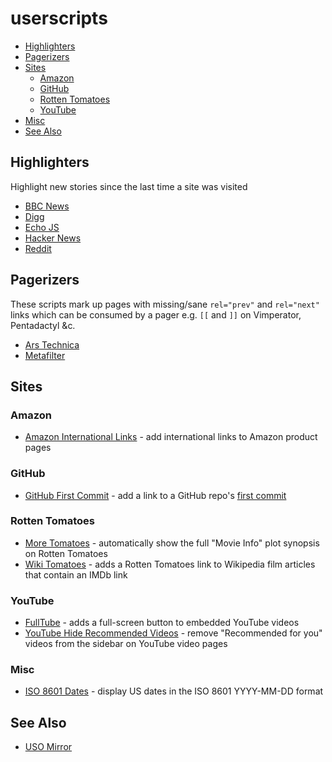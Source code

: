 # userscripts

<!-- START doctoc generated TOC please keep comment here to allow auto update -->
<!-- DON'T EDIT THIS SECTION, INSTEAD RE-RUN doctoc TO UPDATE -->
- [Highlighters](#highlighters)
- [Pagerizers](#pagerizers)
- [Sites](#sites)
    - [Amazon](#amazon)
    - [GitHub](#github)
    - [Rotten Tomatoes](#rotten-tomatoes)
    - [YouTube](#youtube)
- [Misc](#misc)
- [See Also](#see-also)

<!-- END doctoc generated TOC please keep comment here to allow auto update -->

## Highlighters

Highlight new stories since the last time a site was visited

* [BBC News](highlight_bbc_news.user.js)
* [Digg](highlight_digg.user.js)
* [Echo JS](highlight_echo_js.user.js)
* [Hacker News](highlight_hacker_news.user.js)
* [Reddit](highlight_reddit.user.js)

## Pagerizers

These scripts mark up pages with missing/sane `rel="prev"` and `rel="next"` links which can be consumed by a pager e.g. <code>[[</code> and <code>]]</code> on Vimperator, Pentadactyl &c.

* [Ars Technica](pagerize_ars_technica.user.js)
* [Metafilter](pagerize_metafilter.user.js)

## Sites

### Amazon

* [Amazon International Links](amazon_international_links.user.js) - add international links to Amazon product pages

### GitHub

* [GitHub First Commit](github_first_commit.user.js) - add a link to a GitHub repo's [first commit](http://first-commit.com)

### Rotten Tomatoes

* [More Tomatoes](more_tomatoes.user.js) - automatically show the full "Movie Info" plot synopsis on Rotten Tomatoes
* [Wiki Tomatoes](wiki_tomatoes.user.js) - adds a Rotten Tomatoes link to Wikipedia film articles that contain an IMDb link

### YouTube

* [FullTube](fulltube.user.js) - adds a full-screen button to embedded YouTube videos
* [YouTube Hide Recommended Videos](youtube_sidebar_hide_recommended_videos.user.js) - remove "Recommended for you" videos from the sidebar on YouTube video pages

### Misc

* [ISO 8601 Dates](iso_8601_dates.user.js) - display US dates in the ISO 8601 YYYY-MM-DD format

## See Also

* [USO Mirror](http://userscripts-mirror.org/users/3169/scripts)
